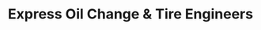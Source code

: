 ---
title: "Express Oil Change & Tire Engineers"
url: /bessemer/express-oil-change-und-tire-engineers/
shop: Reifen
---